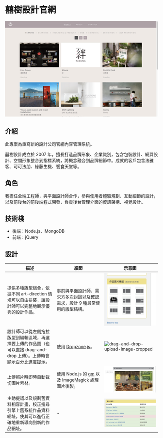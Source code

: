 # 囍樹設計官網

![2014_cizoo](./2014_cizoo.png)

## 介紹

此專案為重寫新的設計公司官網內容管理系統。

囍樹設計成立於 2007 年，擅長打造品牌形象、企業識別，包含包裝設計、網頁設計、空間形象整合到指標系統，將概念融合到品牌細節中。成就的客戶包含法雅客、可可法朋、綠藤生機、饗食天堂等。

## 角色

我擔任全端工程師，與平面設計師合作，參與使用者體驗規劃、互動細節的設計，以及前後台的前後端程式開發，負責後台管理介面的資訊架構、視覺設計。

## 技術棧

* 後端：Node.js、MongoDB
* 前端：jQuery

## 設計

| 描述 | 細節 | 示意圖 |
| -- | -- | -- |
| 提供多種版型組合，依據不同 art-direction 情境可以自由拼裝，讓設計師可以完整地展示優秀的設計作品。 | 事前與平面設計師、需求方多次討論以及確認需求，設計 9 種最常使用的版型結構。 | ![templates](./templates.png) |
| 設計師可以從左側拖拉版型到編輯區域，再選擇要上傳的作品圖（也可以直接 drag-and-drop 上傳）。上傳時會顯示百分比進度提示。 | 使用 [Dropzone.js](https://www.dropzonejs.com/)。 | ![drag-and-drop-upload-image-cropped](./drag-and-drop-upload-image-cropped.gif) |
| 上傳照片時即時自動裁切圖片素材。 | 使用 Node.js 的 [gm](https://aheckmann.github.io/gm/) 以及 [ImageMagick](http://www.imagemagick.org/) 處理圖片後製。 | ![template_demo](./template_demo.png) |
| 主動提議以及規劃舊資料相容計畫，校正搜尋引擎上舊系統作品資料網址，使其可以進行正確地重新導向到新的作品網址。 | - | ![old_records_fallback](./old_records_fallback.png) |
